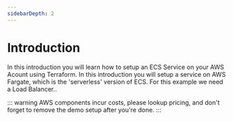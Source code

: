 ```yaml
---
sidebarDepth: 2
---
```


# Introduction

In this introduction you will learn how to setup an ECS Service on your AWS Acount using Terraform. In this introduction you will setup
a service on AWS Fargate, which is the 'serverless' version of ECS. For this example we need a Load Balancer.. 

::: warning
AWS components incur costs, please lookup pricing, and don't forget to remove the demo setup after you're done.
:::
